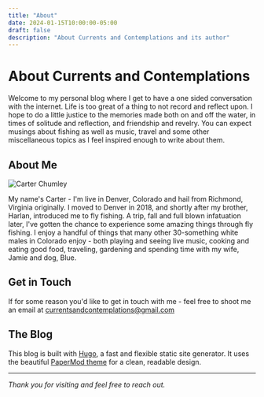 ```yaml
---
title: "About"
date: 2024-01-15T10:00:00-05:00
draft: false
description: "About Currents and Contemplations and its author"
---
```




# About Currents and Contemplations

Welcome to my personal blog where I get to have a one sided conversation with the internet. Life is too great of a thing to not record and reflect upon. I hope to do a little justice to the memories made both on and off the water, in times of solitude and reflection, and friendship and revelry. You can expect musings about fishing as well as music, travel and some other miscellaneous topics as I feel inspired enough to write about them.

## About Me

![Carter Chumley](/images/head-shot.JPG)

My name's Carter - I'm live in Denver, Colorado and hail from Richmond, Virginia originally. I moved to Denver in 2018, and shortly after my brother, Harlan,  introduced me to fly fishing. A trip, fall and full blown infatuation later, I've gotten the chance to experience some amazing things through fly fishing. I enjoy a handful of things that many other 30-something white males in Colorado enjoy - both playing and seeing live music, cooking and eating good food, traveling, gardening and spending time with my wife, Jamie and dog, Blue.

## Get in Touch

If for some reason you'd like to get in touch with me - feel free to shoot me an email at currentsandcontemplations@gmail.com

## The Blog

This blog is built with [Hugo](https://gohugo.io/), a fast and flexible static site generator. It uses the beautiful [PaperMod theme](https://github.com/adityatelange/hugo-PaperMod) for a clean, readable design.



---

*Thank you for visiting and feel free to reach out.* 